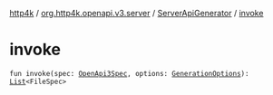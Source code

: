 [http4k](../../index.md) / [org.http4k.openapi.v3.server](../index.md) / [ServerApiGenerator](index.md) / [invoke](./invoke.md)

# invoke

`fun invoke(spec: `[`OpenApi3Spec`](../../org.http4k.openapi.v3/-open-api3-spec/index.md)`, options: `[`GenerationOptions`](../../org.http4k.openapi.v3/-generation-options/index.md)`): `[`List`](https://kotlinlang.org/api/latest/jvm/stdlib/kotlin.collections/-list/index.html)`<FileSpec>`